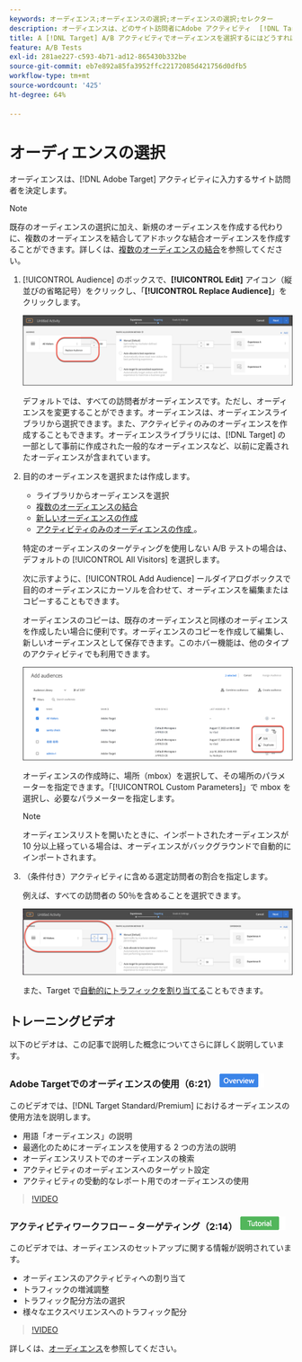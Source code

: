 ```yaml
---
keywords: オーディエンス;オーディエンスの選択;オーディエンスの選択;セレクター
description: オーディエンスは、どのサイト訪問者にAdobe アクティビティ  [!DNL Target]  入力するかを決定します。
title: A [!DNL Target] A/B アクティビティでオーディエンスを選択するにはどうすればよいですか？
feature: A/B Tests
exl-id: 281ae227-c593-4b71-ad12-865430b332be
source-git-commit: eb7e892a85fa3952ffc22172085d421756d0dfb5
workflow-type: tm+mt
source-wordcount: '425'
ht-degree: 64%

---
```


# オーディエンスの選択

オーディエンスは、[!DNL Adobe Target] アクティビティに入力するサイト訪問者を決定します。

>[!NOTE]
>
>既存のオーディエンスの選択に加え、新規のオーディエンスを作成する代わりに、複数のオーディエンスを結合してアドホックな結合オーディエンスを作成することができます。詳しくは、[複数のオーディエンスの結合](/help/main/c-target/combining-multiple-audiences.md#concept_A7386F1EA4394BD2AB72399C225981E5)を参照してください。

1. [!UICONTROL Audience] のボックスで、**[!UICONTROL Edit]** アイコン（縦並びの省略記号）をクリックし、「**[!UICONTROL Replace Audience]**」をクリックします。

   ![「オーディエンスを置換」オプション](/help/main/c-activities/t-test-ab/t-test-create-ab/assets/replace-audience.png)

   デフォルトでは、すべての訪問者がオーディエンスです。ただし、オーディエンスを変更することができます。オーディエンスは、オーディエンスライブラリから選択できます。また、アクティビティのみのオーディエンスを作成することもできます。オーディエンスライブラリには、[!DNL Target] の一部として事前に作成された一般的なオーディエンスなど、以前に定義されたオーディエンスが含まれています。

1. 目的のオーディエンスを選択または作成します。

   * ライブラリからオーディエンスを選択
   * [複数のオーディエンスの結合](/help/main/c-target/combining-multiple-audiences.md#concept_A7386F1EA4394BD2AB72399C225981E5)
   * [新しいオーディエンスの作成](/help/main/c-target/c-audiences/create-audience.md#task_1D507519D3AD4390B507F188BD294DC1)
   * [&#x200B; アクティビティのみのオーディエンスの作成 &#x200B;](/help/main/c-target/creating-activity-only-audience.md#concept_A6BADCF530ED4AE1852E677FEBE68483)。

   特定のオーディエンスのターゲティングを使用しない A/B テストの場合は、デフォルトの [!UICONTROL All Visitors] を選択します。

   次に示すように、[!UICONTROL Add Audience] ールダイアログボックスで目的のオーディエンスにカーソルを合わせて、オーディエンスを編集またはコピーすることもできます。

   オーディエンスのコピーは、既存のオーディエンスと同様のオーディエンスを作成したい場合に便利です。オーディエンスのコピーを作成して編集し、新しいオーディエンスとして保存できます。このホバー機能は、他のタイプのアクティビティでも利用できます。

   ![オーディエンスにマウスポインターを置く](/help/main/c-activities/t-test-ab/t-test-create-ab/assets/audience_picker_hover-new.png)

   オーディエンスの作成時に、場所（mbox）を選択して、その場所のパラメーターを指定できます。「[!UICONTROL Custom Parameters]」で mbox を選択し、必要なパラメーターを指定します。

   >[!NOTE]
   >
   >オーディエンスリストを開いたときに、インポートされたオーディエンスが 10 分以上経っている場合は、オーディエンスがバックグラウンドで自動的にインポートされます。

1. （条件付き）アクティビティに含める選定訪問者の割合を指定します。

   例えば、すべての訪問者の 50％を含めることを選択できます。

   ![オーディエンスの割合](/help/main/c-activities/t-test-ab/t-test-create-ab/assets/audperc-new.png)

   また、Target で[自動的にトラフィックを割り当てる](/help/main/c-activities/automated-traffic-allocation/automated-traffic-allocation.md#concept_A1407678796B4C569E94CBA8A9F7F5D4)こともできます。

## トレーニングビデオ

以下のビデオは、この記事で説明した概念についてさらに詳しく説明しています。

### Adobe Targetでのオーディエンスの使用（6:21） ![&#x200B; 概要バッジ &#x200B;](/help/main/assets/overview.png)

このビデオでは、[!DNL Target Standard/Premium] におけるオーディエンスの使用方法を説明します。

* 用語「オーディエンス」の説明
* 最適化のためにオーディエンスを使用する 2 つの方法の説明
* オーディエンスリストでのオーディエンスの検索
* アクティビティのオーディエンスへのターゲット設定
* アクティビティの受動的なレポート用でのオーディエンスの使用

>[!VIDEO](https://video.tv.adobe.com/v/29956?captions=jpn)

### アクティビティワークフロー – ターゲティング（2:14） ![&#x200B; チュートリアルバッジ &#x200B;](/help/main/assets/tutorial.png)

このビデオでは、オーディエンスのセットアップに関する情報が説明されています。

* オーディエンスのアクティビティへの割り当て
* トラフィックの増減調整
* トラフィック配分方法の選択
* 様々なエクスペリエンスへのトラフィック配分

>[!VIDEO](https://video.tv.adobe.com/v/17385)

詳しくは、[オーディエンス](/help/main/c-target/c-audiences/audiences.md#concept_65BE870D290E412D8BBF557EEA67C271)を参照してください。
